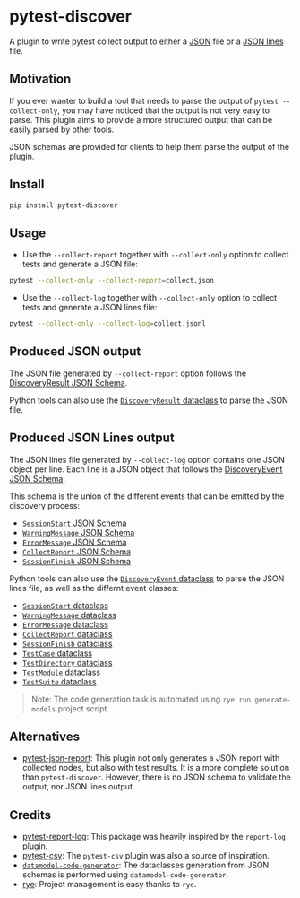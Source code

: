 # pytest-discover

A plugin to write pytest collect output to either a [JSON](https://www.json.org/json-en.html) file or a [JSON lines](https://jsonlines.org/) file.

## Motivation

If you ever wanter to build a tool that needs to parse the output of `pytest --collect-only`, you may have noticed that the output is not very easy to parse. This plugin aims to provide a more structured output that can be easily parsed by other tools.

JSON schemas are provided for clients to help them parse the output of the plugin.

## Install

```bash
pip install pytest-discover
```

## Usage

- Use the `--collect-report` together with `--collect-only` option to collect tests and generate a JSON file:

```bash
pytest --collect-only --collect-report=collect.json
```

- Use the `--collect-log` together with `--collect-only` option to collect tests and generate a JSON lines file:

```bash
pytest --collect-only --collect-log=collect.jsonl
```

## Produced JSON output

The JSON file generated by `--collect-report` option follows the [DiscoveryResult JSON Schema](https://github.com/charbonnierg/pytest-discover/tree/main/schemas/discovery_result.json).

Python tools can also use the [`DiscoveryResult` dataclass](https://github.com/charbonnierg/pytest-discover/tree/main/src/pytest_discover/models/discovery_result.py) to parse the JSON file.


## Produced JSON Lines output

The JSON lines file generated by `--collect-log` option contains one JSON object per line. Each line is a JSON object that follows the [DiscoveryEvent JSON Schema](https://github.com/charbonnierg/pytest-discover/tree/main/schemas/discovery_event.json).

This schema is the union of the different events that can be emitted by the discovery process:

- [`SessionStart` JSON Schema](https://github.com/charbonnierg/pytest-discover/tree/main/schemas/session_start.json)
- [`WarningMessage` JSON Schema](https://github.com/charbonnierg/pytest-discover/tree/main/schemas/warning_message.json)
- [`ErrorMessage` JSON Schema](https://github.com/charbonnierg/pytest-discover/tree/main/schemas/error_message.json)
- [`CollectReport` JSON Schema](https://github.com/charbonnierg/pytest-discover/tree/main/schemas/collect_report.json)
- [`SessionFinish` JSON Schema](https://github.com/charbonnierg/pytest-discover/tree/main/schemas/session_finish.json)

Python tools can also use the [`DiscoveryEvent` dataclass](https://github.com/charbonnierg/pytest-discover/tree/main/src/pytest_discover/models/discovery_event.py) to parse the JSON lines file, as well as the differnt event classes:

- [`SessionStart` dataclass](https://github.com/charbonnierg/pytest-discover/tree/main/src/pytest_discover/models/session_start.py)
- [`WarningMessage` dataclass](https://github.com/charbonnierg/pytest-discover/tree/main/src/pytest_discover/models/warning_message.py)
- [`ErrorMessage` dataclass](https://github.com/charbonnierg/pytest-discover/tree/main/src/pytest_discover/models/error_message.py)
- [`CollectReport` dataclass](https://github.com/charbonnierg/pytest-discover/tree/main/src/pytest_discover/models/collect_report.py)
- [`SessionFinish` dataclass](https://github.com/charbonnierg/pytest-discover/tree/main/src/pytest_discover/models/session_finish.py)
- [`TestCase` dataclass](./src/pytest_discover/models/test_case.py)
- [`TestDirectory` dataclass](./src/pytest_discover/models/test_directory.py)
- [`TestModule` dataclass](./src/pytest_discover/models/test_module.py)
- [`TestSuite` dataclass](./src/pytest_discover/models/test_suite.py)

> Note: The code generation task is automated using `rye run generate-models` project script.

## Alternatives

- [pytest-json-report](https://github.com/numirias/pytest-json-report): This plugin not only generates a JSON report with collected nodes, but also with test results. It is a more complete solution than `pytest-discover`. However, there is no JSON schema to validate the output, nor JSON lines output.

## Credits

- [pytest-report-log](https://github.com/pytest-dev/pytest-reportlog): This package was heavily inspired by the `report-log` plugin.
- [pytest-csv](https://github.com/nicoulaj/pytest-csv): The `pytest-csv` plugin was also a source of inspiration.
- [`datamodel-code-generator`](https://github.com/koxudaxi/datamodel-code-generator): The dataclasses generation from JSON schemas is performed using `datamodel-code-generator`.
- [rye](https://rye-up.com/): Project management is easy thanks to `rye`.

